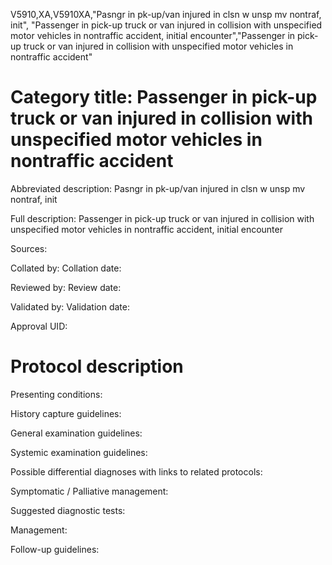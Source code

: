 V5910,XA,V5910XA,"Pasngr in pk-up/van injured in clsn w unsp mv nontraf, init", "Passenger in pick-up truck or van injured in collision with unspecified motor vehicles in nontraffic accident, initial encounter","Passenger in pick-up truck or van injured in collision with unspecified motor vehicles in nontraffic accident"
# Category title: Passenger in pick-up truck or van injured in collision with unspecified motor vehicles in nontraffic accident

Abbreviated description: Pasngr in pk-up/van injured in clsn w unsp mv nontraf, init

Full description: Passenger in pick-up truck or van injured in collision with unspecified motor vehicles in nontraffic accident, initial encounter

Sources:

Collated by:
Collation date:

Reviewed by:
Review date:

Validated by:
Validation date:

Approval UID:

# Protocol description

Presenting conditions:

History capture guidelines:

General examination guidelines:

Systemic examination guidelines:

Possible differential diagnoses with links to related protocols:

Symptomatic / Palliative management:

Suggested diagnostic tests:

Management:

Follow-up guidelines:
